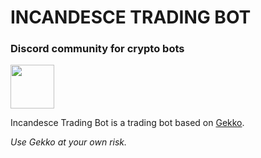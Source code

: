# INCANDESCE TRADING BOT

### Discord community for crypto bots
<a href="https://discord.gg/qZHhdju"><img src="https://discordapp.com/assets/fc0b01fe10a0b8c602fb0106d8189d9b.png" height="70" ></a>
<br>


Incandesce Trading Bot is a trading bot based on [Gekko](https://github.com/askmike/gekko).

*Use Gekko at your own risk.*

